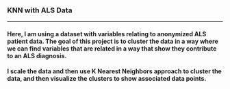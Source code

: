 ### KNN with ALS Data
---

#### Here, I am using a dataset with variables relating to anonymized ALS patient data. The goal of this project is to cluster the data in a way where we can find variables that are related in a way that show they contribute to an ALS diagnosis.
#### I scale the data and then use K Nearest Neighbors approach to cluster the data, and then visualize the clusters to show associated data points.
